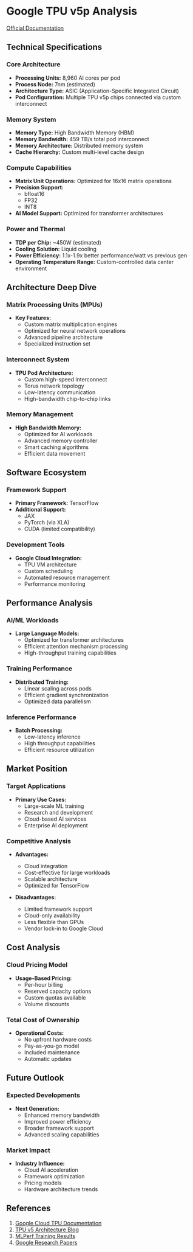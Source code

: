 # Google TPU v5p Analysis
[Official Documentation](https://cloud.google.com/tpu/docs/system-architecture-tpu-vm)

## Technical Specifications

### Core Architecture
- **Processing Units:** 8,960 AI cores per pod
- **Process Node:** 7nm (estimated)
- **Architecture Type:** ASIC (Application-Specific Integrated Circuit)
- **Pod Configuration:** Multiple TPU v5p chips connected via custom interconnect

### Memory System
- **Memory Type:** High Bandwidth Memory (HBM)
- **Memory Bandwidth:** 459 TB/s total pod interconnect
- **Memory Architecture:** Distributed memory system
- **Cache Hierarchy:** Custom multi-level cache design

### Compute Capabilities
- **Matrix Unit Operations:** Optimized for 16x16 matrix operations
- **Precision Support:**
  - bfloat16
  - FP32
  - INT8
- **AI Model Support:** Optimized for transformer architectures

### Power and Thermal
- **TDP per Chip:** ~450W (estimated)
- **Cooling Solution:** Liquid cooling
- **Power Efficiency:** 1.1x-1.9x better performance/watt vs previous gen
- **Operating Temperature Range:** Custom-controlled data center environment

## Architecture Deep Dive

### Matrix Processing Units (MPUs)
- **Key Features:**
  - Custom matrix multiplication engines
  - Optimized for neural network operations
  - Advanced pipeline architecture
  - Specialized instruction set

### Interconnect System
- **TPU Pod Architecture:**
  - Custom high-speed interconnect
  - Torus network topology
  - Low-latency communication
  - High-bandwidth chip-to-chip links

### Memory Management
- **High Bandwidth Memory:**
  - Optimized for AI workloads
  - Advanced memory controller
  - Smart caching algorithms
  - Efficient data movement

## Software Ecosystem

### Framework Support
- **Primary Framework:** TensorFlow
- **Additional Support:**
  - JAX
  - PyTorch (via XLA)
  - CUDA (limited compatibility)

### Development Tools
- **Google Cloud Integration:**
  - TPU VM architecture
  - Custom scheduling
  - Automated resource management
  - Performance monitoring

## Performance Analysis

### AI/ML Workloads
- **Large Language Models:**
  - Optimized for transformer architectures
  - Efficient attention mechanism processing
  - High-throughput training capabilities

### Training Performance
- **Distributed Training:**
  - Linear scaling across pods
  - Efficient gradient synchronization
  - Optimized data parallelism

### Inference Performance
- **Batch Processing:**
  - Low-latency inference
  - High throughput capabilities
  - Efficient resource utilization

## Market Position

### Target Applications
- **Primary Use Cases:**
  - Large-scale ML training
  - Research and development
  - Cloud-based AI services
  - Enterprise AI deployment

### Competitive Analysis
- **Advantages:**
  - Cloud integration
  - Cost-effective for large workloads
  - Scalable architecture
  - Optimized for TensorFlow

- **Disadvantages:**
  - Limited framework support
  - Cloud-only availability
  - Less flexible than GPUs
  - Vendor lock-in to Google Cloud

## Cost Analysis

### Cloud Pricing Model
- **Usage-Based Pricing:**
  - Per-hour billing
  - Reserved capacity options
  - Custom quotas available
  - Volume discounts

### Total Cost of Ownership
- **Operational Costs:**
  - No upfront hardware costs
  - Pay-as-you-go model
  - Included maintenance
  - Automatic updates

## Future Outlook

### Expected Developments
- **Next Generation:**
  - Enhanced memory bandwidth
  - Improved power efficiency
  - Broader framework support
  - Advanced scaling capabilities

### Market Impact
- **Industry Influence:**
  - Cloud AI acceleration
  - Framework optimization
  - Pricing models
  - Hardware architecture trends

## References

1. [Google Cloud TPU Documentation](https://cloud.google.com/tpu/docs)
2. [TPU v5 Architecture Blog](https://cloud.google.com/blog/products/ai-machine-learning/introducing-cloud-tpu-v5e-and-v5p)
3. [MLPerf Training Results](https://mlcommons.org/training)
4. [Google Research Papers](https://research.google/pubs/) 